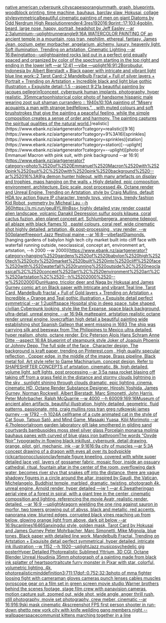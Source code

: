 [native american cyberpunk cityscape](https://www.ebank.nz/aiartgenerator?category=native%2520american%2520cyberpunk%2520cityscape)[sporangium](https://www.ebank.nz/aiartgenerator?category=sporangium)[math, graph, blueprints, woodblock printing, time machine, bauhaus, barclay slaw, Hokusai, collage style](https://www.ebank.nz/aiartgenerator?category=math%2C%2520graph%2C%2520blueprints%2C%2520woodblock%2520printing%2C%2520time%2520machine%2C%2520bauhaus%2C%2520barclay%2520slaw%2C%2520Hokusai%2C%2520collage%2520style)[symmetrical](https://www.ebank.nz/aiartgenerator?category=symmetrical)[beautiful cinematic painting of men on giant Diatoms by Odd Nerdrum High Resolution](https://www.ebank.nz/aiartgenerator?category=beautiful%2520cinematic%2520painting%2520of%2520men%2520on%2520giant%2520Diatoms%2520by%2520Odd%2520Nerdrum%2520High%2520Resolution)[render](https://www.ebank.nz/aiartgenerator?category=render)[4:3](https://www.ebank.nz/aiartgenerator?category=4%3A3)[res](https://www.ebank.nz/aiartgenerator?category=res)[1920](https://www.ebank.nz/aiartgenerator?category=1920)[16:9](https://www.ebank.nz/aiartgenerator?category=16%3A9)[print::1](https://www.ebank.nz/aiartgenerator?category=print%3A%3A1)[7:10](https://www.ebank.nz/aiartgenerator?category=7%3A10)[3:4](https://www.ebank.nz/aiartgenerator?category=3%3A4)[goblin, beard, large nose, happy, portrait, headshot by Jeff Easley --ar 2:3](https://www.ebank.nz/aiartgenerator?category=goblin%2C%2520beard%2C%2520large%2520nose%2C%2520happy%2C%2520portrait%2C%2520headshot%2520by%2520Jeff%2520Easley%2520--ar%25202%3A3)[aluminium](https://www.ebank.nz/aiartgenerator?category=aluminium)[--uplight](https://www.ebank.nz/aiartgenerator?category=--uplight)[runner](https://www.ebank.nz/aiartgenerator?category=runner)[angle](https://www.ebank.nz/aiartgenerator?category=angle)[9:16](https://www.ebank.nz/aiartgenerator?category=9%3A16)[A WATERCOLOR PAINTING OF an ancient temple in a mountain, ross tran, nephilim, ethereal, fantasy, James Jean, oozium, peter morbacher, angelarium, alchemy, luxury, heavenly light, Soft illumination, Trending on artstation, Cinematic Lighting --ar 16:8](https://www.ebank.nz/aiartgenerator?category=A%2520WATERCOLOR%2520PAINTING%2520OF%2520an%2520ancient%2520temple%2520in%2520a%2520mountain%2C%2520ross%2520tran%2C%2520nephilim%2C%2520ethereal%2C%2520fantasy%2C%2520James%2520Jean%2C%2520oozium%2C%2520peter%2520morbacher%2C%2520angelarium%2C%2520alchemy%2C%2520luxury%2C%2520heavenly%2520light%2C%2520Soft%2520illumination%2C%2520Trending%2520on%2520artstation%2C%2520Cinematic%2520Lighting%2520--ar%252016%3A8)[wing](https://www.ebank.nz/aiartgenerator?category=wing)[tattoo](https://www.ebank.nz/aiartgenerator?category=tattoo)[--uplight](https://www.ebank.nz/aiartgenerator?category=--uplight)[painted rocks laid out in a perfect grid equally spaced and organized by color of the spectrum starting in the top right and ending in the lower left —ar 12:41 —vibe —uplight](https://www.ebank.nz/aiartgenerator?category=painted%2520rocks%2520laid%2520out%2520in%2520a%2520perfect%2520grid%2520equally%2520spaced%2520and%2520organized%2520by%2520color%2520of%2520the%2520spectrum%2520starting%2520in%2520the%2520top%2520right%2520and%2520ending%2520in%2520the%2520lower%2520left%2520%E2%80%94ar%252012%3A41%2520%E2%80%94vibe%2520%E2%80%94uplight)[16:9](https://www.ebank.nz/aiartgenerator?category=16%3A9)[1:2](https://www.ebank.nz/aiartgenerator?category=1%3A2)[Borobudur, Indonesia by Albert Bierstadt + Black paper with intricate and vibrant light blue line work::2 Tarot Card::2 Mandelbulb Fractal + Full of silver layers + Portrait + Trending on Artstation + Incredible black and light blue gothic illustration + Exquisite detail::1.5 --aspect 9:21](https://www.ebank.nz/aiartgenerator?category=Borobudur%2C%2520Indonesia%2520by%2520Albert%2520Bierstadt%2520%2B%2520Black%2520paper%2520with%2520intricate%2520and%2520vibrant%2520light%2520blue%2520line%2520work%3A%3A2%2520Tarot%2520Card%3A%3A2%2520Mandelbulb%2520Fractal%2520%2B%2520Full%2520of%2520silver%2520layers%2520%2B%2520Portrait%2520%2B%2520Trending%2520on%2520Artstation%2520%2B%2520Incredible%2520black%2520and%2520light%2520blue%2520gothic%2520illustration%2520%2B%2520Exquisite%2520detail%3A%3A1.5%2520--aspect%25209%3A21)[a beautiful painting by jacques pellegrin](https://www.ebank.nz/aiartgenerator?category=a%2520beautiful%2520painting%2520by%2520jacques%2520pellegrin)[1](https://www.ebank.nz/aiartgenerator?category=1)[concept, cyberpunk human implants, photography, hyper realistic, 35mm](https://www.ebank.nz/aiartgenerator?category=concept%2C%2520cyberpunk%2520human%2520implants%2C%2520photography%2C%2520hyper%2520realistic%2C%252035mm)[cartoon](https://www.ebank.nz/aiartgenerator?category=cartoon)[historical color photo of handsome hispanic male wearing zoot suit shaman currandero :: 1940s](https://www.ebank.nz/aiartgenerator?category=historical%2520color%2520photo%2520of%2520handsome%2520hispanic%2520male%2520wearing%2520zoot%2520suit%2520shaman%2520currandero%2520%3A%3A%25201940s)[10:10](https://www.ebank.nz/aiartgenerator?category=10%3A10)[A painting of “Misery acquaints a man with strange bedfellows.”, , with muted colours and soft brushstrokes that give the painting a peaceful feeling, while the simple composition creates a sense of order and harmony. The painting captures the spiritual qualities of the natural world.](https://www.ebank.nz/aiartgenerator?category=A%2520painting%2520of%2520%E2%80%9CMisery%2520acquaints%2520a%2520man%2520with%2520strange%2520bedfellows.%E2%80%9D%2C%2520%2C%2520with%2520muted%2520colours%2520and%2520soft%2520brushstrokes%2520that%2520give%2520the%2520painting%2520a%2520peaceful%2520feeling%2C%2520while%2520the%2520simple%2520composition%2520creates%2520a%2520sense%2520of%2520order%2520and%2520harmony.%2520The%2520painting%2520captures%2520the%2520spiritual%2520qualities%2520of%2520the%2520natural%2520world.)[realistic](https://www.ebank.nz/aiartgenerator?category=realistic)[9:16](https://www.ebank.nz/aiartgenerator?category=9%3A16)[sprinkles](https://www.ebank.nz/aiartgenerator?category=sprinkles)[station](https://www.ebank.nz/aiartgenerator?category=station)[--uplight](https://www.ebank.nz/aiartgenerator?category=--uplight)[photo of Emmanuel Macron with pink suit, with pink background --ar 16:9](https://www.ebank.nz/aiartgenerator?category=photo%2520of%2520Emmanuel%2520Macron%2520with%2520pink%2520suit%2C%2520with%2520pink%2520background%2520--ar%252016%3A9)[a demon hunter hideout, with many artefacts on display and trophies, maps hanging on the walls + Higly detailed, epic composition, environment, architecture. Epic scale, post processed 4k, Octane render and Unreal Engine. Trending on Artstation, style by Craig Mullins, default HD](https://www.ebank.nz/aiartgenerator?category=a%2520demon%2520hunter%2520hideout%2C%2520with%2520many%2520artefacts%2520on%2520display%2520and%2520trophies%2C%2520maps%2520hanging%2520on%2520the%2520walls%2520%2B%2520Higly%2520detailed%2C%2520epic%2520composition%2C%2520environment%2C%2520architecture.%2520Epic%2520scale%2C%2520post%2520processed%25204k%2C%2520Octane%2520render%2520and%2520Unreal%2520Engine.%2520Trending%2520on%2520Artstation%2C%2520style%2520by%2520Craig%2520Mullins%2C%2520default%2520HD)[A toy action figure IP character, trendy toys, vinyl toys, trendy fashion Kid Robot, symmetry by Micheal Lau --h 360](https://www.ebank.nz/aiartgenerator?category=A%2520toy%2520action%2520figure%2520IP%2520character%2C%2520trendy%2520toys%2C%2520vinyl%2520toys%2C%2520trendy%2520fashion%2520Kid%2520Robot%2C%2520symmetry%2520by%2520Micheal%2520Lau%2520--h%2520360)[<https://s.mj.run/geu8YLWnBss>](https://www.ebank.nz/aiartgenerator?category=%3Chttps%3A//s.mj.run/geu8YLWnBss%3E)[< highly detailed vray render coastal alien landscape, volcanic Danakil Depression sulfur pools kilauea, coral cactus fuzion, alien planet concept art, Schlumbergera, anenome tidepool, all ablaze with black flames:10 , pastel colours, coral reef, wide cinematic shot highly detailed, artstation, 4k post-processing , vray render, --w 500](https://www.ebank.nz/aiartgenerator?category=%3C%2520highly%2520detailed%2520vray%2520render%2520coastal%2520alien%2520landscape%2C%2520volcanic%2520Danakil%2520Depression%2520sulfur%2520pools%2520kilauea%2C%2520coral%2520cactus%2520fuzion%2C%2520alien%2520planet%2520concept%2520art%2C%2520Schlumbergera%2C%2520anenome%2520tidepool%2C%2520all%2520ablaze%2520with%2520black%2520flames%3A10%2520%2C%2520pastel%2520colours%2C%2520coral%2520reef%2C%2520wide%2520cinematic%2520shot%2520highly%2520detailed%2C%2520artstation%2C%25204k%2520post-processing%2520%2C%2520vray%2520render%2C%2520--w%2520500)[planet](https://www.ebank.nz/aiartgenerator?category=planet)[freeport Jazz ffestival maine --ar 16:8](https://www.ebank.nz/aiartgenerator?category=freeport%2520Jazz%2520ffestival%2520maine%2520--ar%252016%3A8)[--vibefast](https://www.ebank.nz/aiartgenerator?category=--vibefast)[Diamonds.](https://www.ebank.nz/aiartgenerator?category=Diamonds.)[hanging gardens of babylon high tech city market built into cliff face with waterfall running outside, neoclassical, concept art, environment art, artstation, --h 2000 --w 2000](https://www.ebank.nz/aiartgenerator?category=hanging%2520gardens%2520of%2520babylon%2520high%2520tech%2520city%2520market%2520built%2520into%2520cliff%2520face%2520with%2520waterfall%2520running%2520outside%2C%2520neoclassical%2C%2520concept%2520art%2C%2520environment%2520art%2C%2520artstation%2C%2520--h%25202000%2520--w%25202000)[DunHuang, tricolor deer and Naga by Hokusai and James Gurney comic art on Black paper with Intricate and vibrant Teal line, Tarot Card, Mandelbulb fractal + Full of Gold layers + Trending on Artstation + Incredible + Orange and Teal gothic illustration + Exquisite detail perfect symmetrical --ar 1:2](https://www.ebank.nz/aiartgenerator?category=DunHuang%2C%2520tricolor%2520deer%2520and%2520Naga%2520by%2520Hokusai%2520and%2520James%2520Gurney%2520comic%2520art%2520on%2520Black%2520paper%2520with%2520Intricate%2520and%2520vibrant%2520Teal%2520line%2C%2520Tarot%2520Card%2C%2520Mandelbulb%2520fractal%2520%2B%2520Full%2520of%2520Gold%2520layers%2520%2B%2520Trending%2520on%2520Artstation%2520%2B%2520Incredible%2520%2B%2520Orange%2520and%2520Teal%2520gothic%2520illustration%2520%2B%2520Exquisite%2520detail%2520perfect%2520symmetrical%2520--ar%25201%3A2)[uplift](https://www.ebank.nz/aiartgenerator?category=uplift)[space Hospital ship in deep space, tube shaped, civilian Cyberpunk looking, style like the Expanse, space black background, ultra-detail, unreal engine, --ar 16:9](https://www.ebank.nz/aiartgenerator?category=space%2520Hospital%2520ship%2520in%2520deep%2520space%2C%2520tube%2520shaped%2C%2520civilian%2520Cyberpunk%2520looking%2C%2520style%2520like%2520the%2520Expanse%2C%2520space%2520black%2520background%2C%2520ultra-detail%2C%2520unreal%2520engine%2C%2520--ar%252016%3A9)[4k mattepaint, artstation realistic octane render unreal engine, lovecraftian high detail a beautiful painting wide establishing shot Spanish Galleon that went missing in 1693 The ship was carrying silk and beeswax from The Philippines to Mexico ultra detailed, hyper realism, photo, octane render, Eric Peterson Alois Hans Schram Anne Ditte --aspect 16:8](https://www.ebank.nz/aiartgenerator?category=4k%2520mattepaint%2C%2520artstation%2520realistic%2520octane%2520render%2520unreal%2520engine%2C%2520lovecraftian%2520high%2520detail%2520a%2520beautiful%2520painting%2520wide%2520establishing%2520shot%2520Spanish%2520Galleon%2520that%2520went%2520missing%2520in%25201693%2520The%2520ship%2520was%2520carrying%2520silk%2520and%2520beeswax%2520from%2520The%2520Philippines%2520to%2520Mexico%2520ultra%2520detailed%2C%2520hyper%2520realism%2C%2520photo%2C%2520octane%2520render%2C%2520Eric%2520Peterson%2520Alois%2520Hans%2520Schram%2520Anne%2520Ditte%2520--aspect%252016%3A8)[A blueprint of steampunk style Joker of Joaquin Phoenix or Johnny Depp,  The full side of the face , Character design, The background is kraft paper,  trending on Pinterest.com  , High quality specular reflection ,  Copper  edge, in the middle of the image, Brass pipeline,  Black metal foil,  Art style refer to Game Machinarium.  concept design, Refer to SHAPESHIFTER CONCEPTS  of artstation, cinematic,  8k, high detailed,  volume light,  soft lights,  post processing    --ar 3:5](https://www.ebank.nz/aiartgenerator?category=A%2520blueprint%2520of%2520steampunk%2520style%2520Joker%2520of%2520Joaquin%2520Phoenix%2520or%2520Johnny%2520Depp%2C%2520%2520The%2520full%2520side%2520of%2520the%2520face%2520%2C%2520Character%2520design%2C%2520The%2520background%2520is%2520kraft%2520paper%2C%2520%2520trending%2520on%2520Pinterest.com%2520%2520%2C%2520High%2520quality%2520specular%2520reflection%2520%2C%2520%2520Copper%2520%2520edge%2C%2520in%2520the%2520middle%2520of%2520the%2520image%2C%2520Brass%2520pipeline%2C%2520%2520Black%2520metal%2520foil%2C%2520%2520Art%2520style%2520refer%2520to%2520Game%2520Machinarium.%2520%2520concept%2520design%2C%2520Refer%2520to%2520SHAPESHIFTER%2520CONCEPTS%2520%2520of%2520artstation%2C%2520cinematic%2C%2520%25208k%2C%2520high%2520detailed%2C%2520%2520volume%2520light%2C%2520%2520soft%2520lights%2C%2520%2520post%2520processing%2520%2520%2520%2520--ar%25203%3A5)[a nasa rocket blasing off taking off from a grass field in the distance and stormy clouds lightning in the sky , sunlight shining through clouds dramatic, epic lighting ,cinema, cinematic HD, Octane Render Substance Designer. Hiroshi Yoshida, James Gurney, Norman Rockwell, Albert Bierstadt, Marc Simonetti, John Harris, Peter Mohrbacher, Ralph McQuarrie --w 4000 --h 6000](https://www.ebank.nz/aiartgenerator?category=a%2520nasa%2520rocket%2520blasing%2520off%2520taking%2520off%2520from%2520a%2520grass%2520field%2520in%2520the%2520distance%2520and%2520stormy%2520clouds%2520lightning%2520in%2520the%2520sky%2520%2C%2520sunlight%2520shining%2520through%2520clouds%2520dramatic%2C%2520epic%2520lighting%2520%2Ccinema%2C%2520cinematic%2520HD%2C%2520Octane%2520Render%2520Substance%2520Designer.%2520Hiroshi%2520Yoshida%2C%2520James%2520Gurney%2C%2520Norman%2520Rockwell%2C%2520Albert%2520Bierstadt%2C%2520Marc%2520Simonetti%2C%2520John%2520Harris%2C%2520Peter%2520Mohrbacher%2C%2520Ralph%2520McQuarrie%2520--w%25204000%2520--h%25206000)[9:16](https://www.ebank.nz/aiartgenerator?category=9%3A16)[9:16](https://www.ebank.nz/aiartgenerator?category=9%3A16)[Museum of ancient alien artifacts, beautiful illustration, highly detailed, geometric, fluid patterns, passionate, mtg, craig mullins ross tran greg rutkowski james gurney --w 1792 --h 1024](https://www.ebank.nz/aiartgenerator?category=Museum%2520of%2520ancient%2520alien%2520artifacts%2C%2520beautiful%2520illustration%2C%2520highly%2520detailed%2C%2520geometric%2C%2520fluid%2520patterns%2C%2520passionate%2C%2520mtg%2C%2520craig%2520mullins%2520ross%2520tran%2520greg%2520rutkowski%2520james%2520gurney%2520--w%25201792%2520--h%25201024)[A cellframe of a cute animated cat in the style of Cat Soup, Tatsuo Satō, and Mind Game, Masaaki Yuasa, Kôji Morimoto --ar 4:7](https://www.ebank.nz/aiartgenerator?category=A%2520cellframe%2520of%2520a%2520cute%2520animated%2520cat%2520in%2520the%2520style%2520of%2520Cat%2520Soup%2C%2520Tatsuo%2520Sat%C5%8D%2C%2520and%2520Mind%2520Game%2C%2520Masaaki%2520Yuasa%2C%2520K%C3%B4ji%2520Morimoto%2520--ar%25204%3A7)[hole](https://www.ebank.nz/aiartgenerator?category=hole)[portal](https://www.ebank.nz/aiartgenerator?category=portal)[](https://www.ebank.nz/aiartgenerator?category=)[room garden laboratory  gilt lake  smothered in gilding sand courtyards bambusoides moss steel silver glass  Porcelain monarsa molinia bauhaus panes with curved of blue glass iron bathroom](https://www.ebank.nz/aiartgenerator?category=room%2520garden%2520laboratory%2520%2520gilt%2520lake%2520%2520smothered%2520in%2520gilding%2520sand%2520courtyards%2520bambusoides%2520moss%2520steel%2520silver%2520glass%2520%2520Porcelain%2520monarsa%2520molinia%2520bauhaus%2520panes%2520with%2520curved%2520of%2520blue%2520glass%2520iron%2520bathroom)[The words “Oxyde Noir” typography in flowing black ink](https://www.ebank.nz/aiartgenerator?category=The%2520words%2520%E2%80%9COxyde%2520Noir%E2%80%9D%2520typography%2520in%2520flowing%2520black%2520ink)[illust, cyberpunk, detail drawing, orange, pilot, girl, mechanic, ink --ar 9:16](https://www.ebank.nz/aiartgenerator?category=illust%2C%2520cyberpunk%2C%2520detail%2520drawing%2C%2520orange%2C%2520pilot%2C%2520girl%2C%2520mechanic%2C%2520ink%2520--ar%25209%3A16)[16:9](https://www.ebank.nz/aiartgenerator?category=16%3A9)[a city of muscles —ar 5:3](https://www.ebank.nz/aiartgenerator?category=a%2520city%2520of%2520muscles%2520%E2%80%94ar%25205%3A3)[A concept drawing of a dragon with eyes all over its body](https://www.ebank.nz/aiartgenerator?category=A%2520concept%2520drawing%2520of%2520a%2520dragon%2520with%2520eyes%2520all%2520over%2520its%2520body)[pickle rick](https://www.ebank.nz/aiartgenerator?category=pickle%2520rick)[cartoon](https://www.ebank.nz/aiartgenerator?category=cartoon)[occlusion](https://www.ebank.nz/aiartgenerator?category=occlusion)[clay](https://www.ebank.nz/aiartgenerator?category=clay)[female figure kneeling, covered with white super detailed lace veil, layers of gossamer fabric, mosaic floor, inside an ossuary cathedral, ritual, fountain altar in the center of the room, overflowing dark water, becomes  river styx that snakes off into the distance, there are vague shadowy figures in a circle around the altar, inspired by Gaudi, the Vatican, Michelangelo, Buddhist temple, marbled, dramatic, twisting, photograph 4k, unreal engine, Arnold render, hyper detailed —iw 1 —ar 4:3](https://www.ebank.nz/aiartgenerator?category=female%2520figure%2520kneeling%2C%2520covered%2520with%2520white%2520super%2520detailed%2520lace%2520veil%2C%2520layers%2520of%2520gossamer%2520fabric%2C%2520mosaic%2520floor%2C%2520inside%2520an%2520ossuary%2520cathedral%2C%2520ritual%2C%2520fountain%2520altar%2520in%2520the%2520center%2520of%2520the%2520room%2C%2520overflowing%2520dark%2520water%2C%2520becomes%2520%2520river%2520styx%2520that%2520snakes%2520off%2520into%2520the%2520distance%2C%2520there%2520are%2520vague%2520shadowy%2520figures%2520in%2520a%2520circle%2520around%2520the%2520altar%2C%2520inspired%2520by%2520Gaudi%2C%2520the%2520Vatican%2C%2520Michelangelo%2C%2520Buddhist%2520temple%2C%2520marbled%2C%2520dramatic%2C%2520twisting%2C%2520photograph%25204k%2C%2520unreal%2520engine%2C%2520Arnold%2520render%2C%2520hyper%2520detailed%2520%E2%80%94iw%25201%2520%E2%80%94ar%25204%3A3)[weathering](https://www.ebank.nz/aiartgenerator?category=weathering)[an aerial view of a forest in spiral, with a giant tree in the center, cinematic composition and lighting, referencing the movie Avatr, realistic render, detailed. --ar 16:9 --uplight](https://www.ebank.nz/aiartgenerator?category=an%2520aerial%2520view%2520of%2520a%2520forest%2520in%2520spiral%2C%2520with%2520a%2520giant%2520tree%2520in%2520the%2520center%2C%2520cinematic%2520composition%2520and%2520lighting%2C%2520referencing%2520the%2520movie%2520Avatr%2C%2520realistic%2520render%2C%2520detailed.%2520--ar%252016%3A9%2520--uplight)[Aragorn wielding the one ring against sauron in morfor, two towers growing out of abyss, black and metallic, red accents, panorama view, blurred edges, corrupted black vines reaching up from below, glowing orange light from above, dark pit below --ar 16:9](https://www.ebank.nz/aiartgenerator?category=Aragorn%2520wielding%2520the%2520one%2520ring%2520against%2520sauron%2520in%2520morfor%2C%2520two%2520towers%2520growing%2520out%2520of%2520abyss%2C%2520black%2520and%2520metallic%2C%2520red%2520accents%2C%2520panorama%2520view%2C%2520blurred%2520edges%2C%2520corrupted%2520black%2520vines%2520reaching%2520up%2520from%2520below%2C%2520glowing%2520orange%2520light%2520from%2520above%2C%2520dark%2520pit%2520below%2520--ar%252016%3A9)[scanlines](https://www.ebank.nz/aiartgenerator?category=scanlines)[1646](https://www.ebank.nz/aiartgenerator?category=1646)[Sanxingdui style, golden mask, Tarot Card by Hokusai and James Gurney Peter Mohrbacher, Marc Simonetti, Mike Mignola, blue tones, Black paper with detailed line work, Mandelbulb Fractal, Trending on Artstation + Exquisite detail perfect symmetrical, hyper detailed, intricate ink illustration  --w 1152  --h 1920](https://www.ebank.nz/aiartgenerator?category=Sanxingdui%2520style%2C%2520golden%2520mask%2C%2520Tarot%2520Card%2520by%2520Hokusai%2520and%2520James%2520Gurney%2520Peter%2520Mohrbacher%2C%2520Marc%2520Simonetti%2C%2520Mike%2520Mignola%2C%2520blue%2520tones%2C%2520Black%2520paper%2520with%2520detailed%2520line%2520work%2C%2520Mandelbulb%2520Fractal%2C%2520Trending%2520on%2520Artstation%2520%2B%2520Exquisite%2520detail%2520perfect%2520symmetrical%2C%2520hyper%2520detailed%2C%2520intricate%2520ink%2520illustration%2520%2520--w%25201152%2520%2520--h%25201920)[--uplight](https://www.ebank.nz/aiartgenerator?category=--uplight)[Jazz music](https://www.ebank.nz/aiartgenerator?category=Jazz%2520music)[psychedelic gig poster](https://www.ebank.nz/aiartgenerator?category=psychedelic%2520gig%2520poster)[Hyper Detailed Photorealistic Sublimed Yttrium, 3D CGI, Octane Blender Unreal Houdini](https://www.ebank.nz/aiartgenerator?category=Hyper%2520Detailed%2520Photorealistic%2520Sublimed%2520Yttrium%2C%25203D%2520CGI%2C%2520Octane%2520Blender%2520Unreal%2520Houdini)[a 35mm photograph of a painting made from black ink splatter of hearts](https://www.ebank.nz/aiartgenerator?category=a%252035mm%2520photograph%2520of%2520a%2520painting%2520made%2520from%2520black%2520ink%2520splatter%2520of%2520hearts)[portrait](https://www.ebank.nz/aiartgenerator?category=portrait)[cute furry monster in Pixar with star, colorful, volumetric lighting, 4k, photorealistic](https://www.ebank.nz/aiartgenerator?category=cute%2520furry%2520monster%2520in%2520Pixar%2520with%2520star%2C%2520colorful%2C%2520volumetric%2520lighting%2C%25204k%2C%2520photorealistic)[mind](https://www.ebank.nz/aiartgenerator?category=mind)[definition](https://www.ebank.nz/aiartgenerator?category=definition)[3:7](https://www.ebank.nz/aiartgenerator?category=3%3A7)[11:17](https://www.ebank.nz/aiartgenerator?category=11%3A17)[dof](https://www.ebank.nz/aiartgenerator?category=dof)[::0.75](https://www.ebank.nz/aiartgenerator?category=%3A%3A0.75)[2:3](https://www.ebank.nz/aiartgenerator?category=2%3A3)[2:3](https://www.ebank.nz/aiartgenerator?category=2%3A3)[photo of mma fighter loosing fight with cameraman gloves cameras punch lenses cables muscles gyroscope gear on a film set in green screen movie studio Warner brothers behind the scenes footage, stage film crew with panavision cameras, motion capture suit, zoomed out, wide shot, wide angle, anger thrill rush, still photography, movie set photography, crew meber, cinematic   --ar 16:9](https://www.ebank.nz/aiartgenerator?category=photo%2520of%2520mma%2520fighter%2520loosing%2520fight%2520with%2520cameraman%2520gloves%2520cameras%2520punch%2520lenses%2520cables%2520muscles%2520gyroscope%2520gear%2520on%2520a%2520film%2520set%2520in%2520green%2520screen%2520movie%2520studio%2520Warner%2520brothers%2520behind%2520the%2520scenes%2520footage%2C%2520stage%2520film%2520crew%2520with%2520panavision%2520cameras%2C%2520motion%2520capture%2520suit%2C%2520zoomed%2520out%2C%2520wide%2520shot%2C%2520wide%2520angle%2C%2520anger%2520thrill%2520rush%2C%2520still%2520photography%2C%2520movie%2520set%2520photography%2C%2520crew%2520meber%2C%2520cinematic%2520%2520%2520--ar%252016%3A9)[16:9](https://www.ebank.nz/aiartgenerator?category=16%3A9)[ski mask cinematic 4k](https://www.ebank.nz/aiartgenerator?category=ski%2520mask%2520cinematic%25204k)[screenshot FPS first person shooter in run-down ghetto new york city with knife weilding gang members night --wallpaper](https://www.ebank.nz/aiartgenerator?category=screenshot%2520FPS%2520first%2520person%2520shooter%2520in%2520run-down%2520ghetto%2520new%2520york%2520city%2520with%2520knife%2520weilding%2520gang%2520members%2520night%2520--wallpaper)[space](https://www.ebank.nz/aiartgenerator?category=space)[communist kittens marching together in a line](https://www.ebank.nz/aiartgenerator?category=communist%2520kittens%2520marching%2520together%2520in%2520a%2520line)